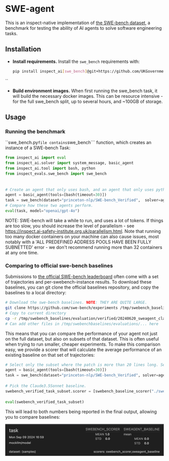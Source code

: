 # SWE-agent
This is an inspect-native implementation of [the SWE-bench dataset](https://www.swebench.com/), a benchmark for testing the ability of AI agents to solve software engineering tasks. 

## Installation

- **Install requirements.** Install the `swe_bench` requirements with:

   ```bash
   pip install inspect_ai[swe_bench]@git+https://github.com/UKGovernmentBEIS/inspect_ai
   ```
``
- **Build environment images.** When first running the swe_bench task, it will build the necessary docker images. This can be resource intensive - for the full swe_bench split, up to several hours, and ~100GB of storage.

## Usage

### Running the benchmark
``swe_bench.py``` file contains ```swe_bench``` function, which creates an instance of a SWE-bench Task:

```python
from inspect_ai import eval
from inspect_ai.solver import system_message, basic_agent
from inspect_ai.tool import bash, python
from inspect_evals.swe_bench import swe_bench


# Create an agent that only uses bash, and an agent that only uses python
agent = basic_agent(tools=[bash(timeout=30)])
task = swe_bench(dataset="princeton-nlp/SWE-bench_Verified",  solver=agent, instance_ids = ["sympy__sympy-22914","scikit-learn__scikit-learn-14141"])
# Compare how these two agents perform. 
eval(task, model="openai/gpt-4o")
```

NOTE: SWE-bench will take a while to run, and uses a lot of tokens. If things are too slow, you should increase the level of parallelism - see https://inspect.ai-safety-institute.org.uk/parallelism.html. Note that running too many docker containers on your machine can also cause issues, most notably with a 'ALL PREDEFINED ADDRESS POOLS HAVE BEEN FULLY SUBNETTED' error - we don't recommend running more than 32 containers at any one time.

### Comparing to official swe-bench baselines
Submissions to [the official SWE-bench leaderboard](https://www.swebench.com/) often come with a set of trajectories and per-swebench-instance results. To download these baselines, you can git clone the official baselines repository, and copy the baselines to a local directory:
```bash
# Download the swe-bench baselines. NOTE: THEY ARE QUITE LARGE. 
git clone https://github.com/swe-bench/experiments /tmp/swebench_baselines
# Copy to current directory
cp -r /tmp/swebench_baselines/evaluation/verified/20240620_sweagent_claude3.5sonnet ./swebench_baselines/
# Can add other files in /tmp/swebenchbaselines/evaluations/... here
```

This means that you can compare the performance of your agent not just on the full dataset, but also on subsets of that dataset. This is often useful when trying to run smaller, cheaper experiments. To make this comparison easy, we provide a scorer that will calculate the average performance of an existing baseline on that set of trajectories:

```python
# Select only the subset where the patch is more than 20 lines long. Select the default plan.
agent = basic_agent(tools=[bash(timeout=30)])
task = swe_bench(dataset="princeton-nlp/SWE-bench_Verified", solver=agent, instance_ids = ["sympy__sympy-22914","scikit-learn__scikit-learn-14141"])

# Pick the Claude3.5Sonnet baseline.
swebench_verified_task_subset.scorer = [swebench_baseline_scorer("./swebench_baselines/swebench_verified_20240620_sweagent_claude3.5sonnet",name="sweagent_baseline"), swebench_scorer()]

eval(swebench_verified_task_subset)
```

This will lead to both numbers being reported in the final output, allowing you to compare baselines:

![SWE-bench baseline comparison](./docs/swebench_comparison.jpeg)





